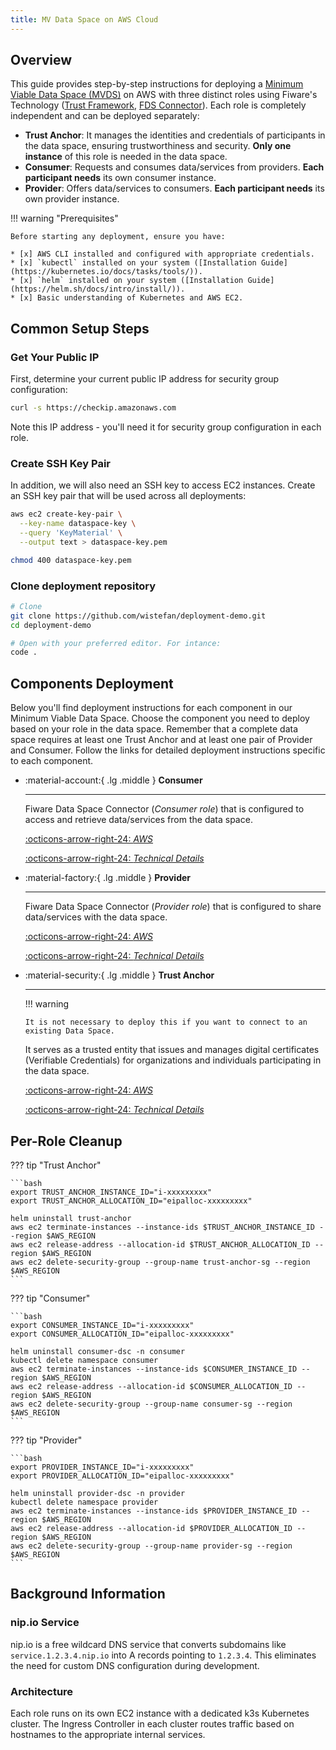 ```yaml
---
title: MV Data Space on AWS Cloud
---
```


## Overview

This guide provides step-by-step instructions for deploying a [Minimum Viable Data Space (MVDS)](../../getting_started/data_spaces/index.md#minimum-viable-data-space) on AWS with three distinct roles using Fiware's Technology ([Trust Framework](../trust_frameworks/fiware_trust_anchor/index.md), [FDS Connector](../data_space_connectors/fiware/index.md)). Each role is completely independent and can be deployed separately:

- **Trust Anchor**: It manages the identities and credentials of participants in the data space, ensuring trustworthiness and security. **Only one instance** of this role is needed in the data space.
- **Consumer**: Requests and consumes data/services from providers. **Each participant needs** its own consumer instance.
- **Provider**: Offers data/services to consumers. **Each participant needs** its own provider instance.

!!! warning "Prerequisites"

    Before starting any deployment, ensure you have:

    * [x] AWS CLI installed and configured with appropriate credentials.
    * [x] `kubectl` installed on your system ([Installation Guide](https://kubernetes.io/docs/tasks/tools/)).
    * [x] `helm` installed on your system ([Installation Guide](https://helm.sh/docs/intro/install/)).
    * [x] Basic understanding of Kubernetes and AWS EC2.

## Common Setup Steps

### Get Your Public IP

First, determine your current public IP address for security group configuration:

```bash
curl -s https://checkip.amazonaws.com
```

Note this IP address - you'll need it for security group configuration in each role.

### Create SSH Key Pair

In addition, we will also need an SSH key to access EC2 instances. Create an SSH key pair that will be used across all deployments:

```bash
aws ec2 create-key-pair \
  --key-name dataspace-key \
  --query 'KeyMaterial' \
  --output text > dataspace-key.pem

chmod 400 dataspace-key.pem
```

### Clone deployment repository

```bash
# Clone
git clone https://github.com/wistefan/deployment-demo.git
cd deployment-demo

# Open with your preferred editor. For intance:
code .
```

## Components Deployment

Below you'll find deployment instructions for each component in our Minimum Viable Data Space. Choose the component you need to deploy based on your role in the data space. Remember that a complete data space requires at least one Trust Anchor and at least one pair of Provider and Consumer. Follow the links for detailed deployment instructions specific to each component.

<div class="grid cards" markdown>

-   :material-account:{ .lg .middle } __Consumer__

    ---

    Fiware Data Space Connector (_Consumer role_) that is configured to access and retrieve data/services from the data space.

    [:octicons-arrow-right-24: _AWS_](../../documentation/mv_data_space/fiware/consumer.md)

    [:octicons-arrow-right-24: _Technical Details_](../../documentation/data_space_connectors/fiware/index.md#consumer)

-   :material-factory:{ .lg .middle } __Provider__

    ---

    Fiware Data Space Connector (_Provider role_) that is configured to share data/services with the data space.

    [:octicons-arrow-right-24: _AWS_](../../documentation/mv_data_space/fiware/provider.md)

    [:octicons-arrow-right-24: _Technical Details_](../../documentation/data_space_connectors/fiware/index.md#provider)

-   :material-security:{ .lg .middle } __Trust Anchor__

    ---

    !!! warning
        
        It is not necessary to deploy this if you want to connect to an existing Data Space.

    It serves as a trusted entity that issues and manages digital certificates (Verifiable Credentials) for organizations and individuals participating in the data space.

    [:octicons-arrow-right-24: _AWS_](../../documentation/mv_data_space/fiware/trust_anchor.md)

    [:octicons-arrow-right-24: _Technical Details_](../trust_frameworks/fiware_trust_anchor/index.md)

</div>

## Per-Role Cleanup

??? tip "Trust Anchor"

    ```bash
    export TRUST_ANCHOR_INSTANCE_ID="i-xxxxxxxxx"
    export TRUST_ANCHOR_ALLOCATION_ID="eipalloc-xxxxxxxxx"

    helm uninstall trust-anchor
    aws ec2 terminate-instances --instance-ids $TRUST_ANCHOR_INSTANCE_ID --region $AWS_REGION
    aws ec2 release-address --allocation-id $TRUST_ANCHOR_ALLOCATION_ID --region $AWS_REGION
    aws ec2 delete-security-group --group-name trust-anchor-sg --region $AWS_REGION
    ```

??? tip "Consumer"

    ```bash
    export CONSUMER_INSTANCE_ID="i-xxxxxxxxx"
    export CONSUMER_ALLOCATION_ID="eipalloc-xxxxxxxxx"

    helm uninstall consumer-dsc -n consumer
    kubectl delete namespace consumer
    aws ec2 terminate-instances --instance-ids $CONSUMER_INSTANCE_ID --region $AWS_REGION
    aws ec2 release-address --allocation-id $CONSUMER_ALLOCATION_ID --region $AWS_REGION
    aws ec2 delete-security-group --group-name consumer-sg --region $AWS_REGION
    ```

??? tip "Provider"

    ```bash
    export PROVIDER_INSTANCE_ID="i-xxxxxxxxx"
    export PROVIDER_ALLOCATION_ID="eipalloc-xxxxxxxxx"

    helm uninstall provider-dsc -n provider
    kubectl delete namespace provider
    aws ec2 terminate-instances --instance-ids $PROVIDER_INSTANCE_ID --region $AWS_REGION
    aws ec2 release-address --allocation-id $PROVIDER_ALLOCATION_ID --region $AWS_REGION
    aws ec2 delete-security-group --group-name provider-sg --region $AWS_REGION
    ```

## Background Information

### nip.io Service
nip.io is a free wildcard DNS service that converts subdomains like `service.1.2.3.4.nip.io` into A records pointing to `1.2.3.4`. This eliminates the need for custom DNS configuration during development.

### Architecture
Each role runs on its own EC2 instance with a dedicated k3s Kubernetes cluster. The Ingress Controller in each cluster routes traffic based on hostnames to the appropriate internal services.